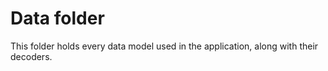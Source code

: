 # Data folder

This folder holds every data model used in the application, along with their decoders.